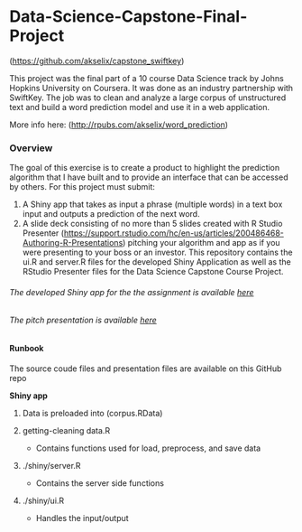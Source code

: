 # Data-Science-Capstone-Final-Project

(https://github.com/akselix/capstone_swiftkey)
  
This project was the final part of a 10 course Data Science track by Johns Hopkins University on Coursera. It was done as an industry partnership with SwiftKey. The job was to clean and analyze a large corpus of unstructured text and build a word prediction model and use it in a web application.
  
More info here: (http://rpubs.com/akselix/word_prediction)

### Overview

The goal of this exercise is to create a product to highlight the prediction algorithm that I have built and to provide an interface that can be accessed by others. For this project must submit:

1. A Shiny app that takes as input a phrase (multiple words) in a text box input and outputs a prediction of the next word.
2. A slide deck consisting of no more than 5 slides created with R Studio Presenter (https://support.rstudio.com/hc/en-us/articles/200486468-Authoring-R-Presentations) pitching your algorithm and app as if you were presenting to your boss or an investor.
This repository contains the ui.R and server.R files for the developed Shiny Application as well as the RStudio Presenter files for the Data Science Capstone Course Project.


###### The developed Shiny app for the the assignment is available [here](https://samaaessa.shinyapps.io/CourseraDataScienceCapstoneCourseProject/)

###### The pitch presentation is available [here](https://rpubs.com/samaaessa/708816)


#### Runbook

The source coude files and presentation files are available on this GitHub repo

**Shiny app**
  
1. Data is preloaded into (corpus.RData)
  
2. getting-cleaning data.R
	- Contains functions used for load, preprocess, and save data
  
3. ./shiny/server.R
	- Contains the server side functions
  
4. ./shiny/ui.R
	- Handles the input/output
  
